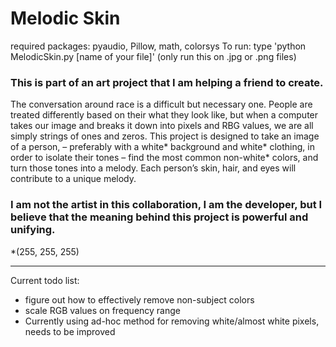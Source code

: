 # Melodic Skin

required packages: pyaudio, Pillow, math, colorsys
To run: type 'python MelodicSkin.py [name of your file]'
(only run this on .jpg or .png files)

### This is part of an art project that I am helping a friend to create. 
The conversation around race is a difficult but necessary one. People are treated differently based on their what they look like, but when a computer takes our image and breaks it down into pixels and RBG values, we are all simply strings of ones and zeros.
This project is designed to take an image of a person, – preferably with a white* background and white* clothing, in order to isolate their tones – find the most common non-white* colors, and turn those tones into a melody. Each person’s skin, hair, and eyes will contribute to a unique melody.

### I am not the artist in this collaboration, I am the developer, but I believe that the meaning behind this project is powerful and unifying.



*(255, 255, 255)

------------------------------------------------------------------------------------------------------------
Current todo list:
* figure out how to effectively remove non-subject colors
* scale RGB values on frequency range
* Currently using ad-hoc method for removing white/almost white pixels, needs to be improved
